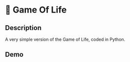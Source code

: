 # 🦠 Game Of Life

## Description

A very simple version of the Game of Life, coded in Python.

## Demo
